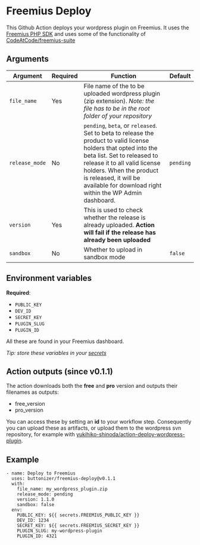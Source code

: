 # Freemius Deploy

This Github Action deploys your wordpress plugin on Freemius. It uses the [Freemius PHP SDK](https://github.com/Freemius/freemius-php-sdk.git) and uses some of the functionality of [CodeAtCode/freemius-suite](https://github.com/CodeAtCode/freemius-suite)

## Arguments
| Argument       | Required | Function                                                                                                                                                                                                                                                                                        | Default |
| -------------- | -------- | ------- | ------- |
| `file_name`    | Yes      | File name of the to be uploaded wordpress plugin (zip extension).  _Note: the file has to be in the root folder of your repository_                                                                                                                                                                                                                                                      |         |
| `release_mode` | No       | `pending`, `beta`, or `released`. Set to beta to release the product to valid license holders that opted into the beta list. Set to released to release it to all valid license holders. When the product is released, it will be available for download right within the WP Admin dashboard. | `pending` |
| `version` | Yes | This is used to check whether the release is already uploaded. **Action will fail if the release has already been uploaded** | |
| `sandbox` | No | Whether to upload in sandbox mode | `false` |

## Environment variables

**Required**:
- `PUBLIC_KEY`
- `DEV_ID`
- `SECRET_KEY`
- `PLUGIN_SLUG`
- `PLUGIN_ID`

All these are found in your Freemius dashboard.

_Tip: store these variables in your [secrets](https://help.github.com/en/actions/configuring-and-managing-workflows/creating-and-storing-encrypted-secrets)_

## Action outputs (since v0.1.1)

The action downloads both the **free** and **pro** version and outputs their filenames as outputs:
- free_version
- pro_version

You can access these by setting an **id** to your workflow step. Consequently you can upload these as artifacts, or upload them to the wordpress svn repository, for example with [yukihiko-shinoda/action-deploy-wordpress-plugin](https://github.com/yukihiko-shinoda/action-deploy-wordpress-plugin).

## Example
```
- name: Deploy to Freemius
  uses: buttonizer/freemius-deploy@v0.1.1
  with:
    file_name: my_wordpress_plugin.zip
    release_mode: pending
    version: 1.1.0
    sandbox: false
  env:
    PUBLIC_KEY: ${{ secrets.FREEMIUS_PUBLIC_KEY }}
    DEV_ID: 1234
    SECRET_KEY: ${{ secrets.FREEMIUS_SECRET_KEY }}
    PLUGIN_SLUG: my-wordpress-plugin
    PLUGIN_ID: 4321
```
